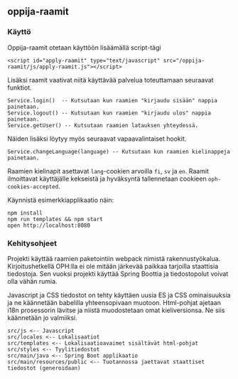 ## oppija-raamit

### Käyttö

Oppija-raamit otetaan käyttöön lisäämällä script-tägi

    <script id="apply-raamit" type="text/javascript" src="/oppija-raamit/js/apply-raamit.js"></script>
    
Lisäksi raamit vaativat niitä käyttävää palvelua toteuttamaan seuraavat funktiot.

    Service.login()  -- Kutsutaan kun raamien "kirjaudu sisään" nappia painetaan.
    Service.logout() -- Kutsutaan kun raamien "kirjaudu ulos" nappia painetaan.
    Service.getUser() -- Kutsutaan raamien latauksen yhteydessä.
    
Näiden lisäksi löytyy myös seuraavat vapaavalintaiset hookit.
    
    Service.changeLanguage(language) -- Kutsutaan kun raamien kielinappeja painetaan.
    
Raamien kielinapit asettavat `lang`-cookien arvoilla `fi`, `sv` ja `en`.
Raamit ilmoittavat käyttäjälle kekseistä ja hyväksyntä tallennetaan cookieen `oph-cookies-accepted`.


Käynnistä esimerkkiapplikaatio näin:

    npm install
    npm run templates && npm start
    open http://localhost:8080

### Kehitysohjeet

Projekti käyttää raamien paketointiin webpack nimistä rakennustyökalua.
Kirjoitushetkellä OPH:lla ei ole mitään järkevää paikkaa tarjoilla staattisia tiedostoja.
Sen vuoksi projekti käyttää Spring Boottia ja tiedostopolut voivat olla vähän rumia.

Javascript ja CSS tiedostot on tehty käyttäen uusia ES ja CSS ominaisuuksia ja ne käännetään babelilla yhteensopivaan muotoon.
Html-pohjat ajetaan i18n prosessorin lävitse ja niistä muodostetaan omat kieliversionsa. Ne siis käännetään jo valmiiksi.

    src/js <-- Javascript
    src/locales <-- Lokalisaatiot
    src/templates <-- Lokalisaatioavaimet sisältävät html-pohjat
    src/styles <-- Tyylitiedostot
    src/main/java <-- Spring Boot applikaatio
    src/main/resources/public <-- Tuotannossa jaettavat staattiset tiedostot (generoidaan)

